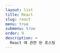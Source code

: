 ```yaml
---
layout: list
title: React 
slug: react 
menu: true
submenu: true
order: 9
description: >
  React 에 관련 된 포스팅
---
```

